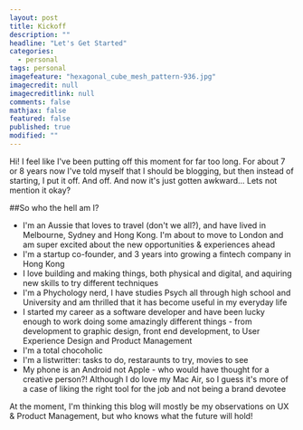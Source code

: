 ```yaml
---
layout: post
title: Kickoff
description: ""
headline: "Let's Get Started"
categories: 
  - personal
tags: personal
imagefeature: "hexagonal_cube_mesh_pattern-936.jpg"
imagecredit: null
imagecreditlink: null
comments: false
mathjax: false
featured: false
published: true
modified: ""
---
```



Hi! I feel like I've been putting off this moment for far too long. For about 7 or 8 years now I've told myself that I should be blogging, but then instead of starting, I put it off. And off. And now it's just gotten awkward... Lets not mention it okay?


##So who the hell am I?

- I'm an Aussie that loves to travel (don't we all?), and have lived in Melbourne, Sydney and Hong Kong. I'm about to move to London and am super excited about the new opportunities & experiences ahead
- I'm a startup co-founder, and 3 years into growing a fintech company in Hong Kong
- I love building and making things, both physical and digital, and aquiring new skills to try different techniques
- I'm a Phychology nerd, I have studies Psych all through high school and University and am thrilled that it has become useful in my everyday life
- I started my career as a software developer and have been lucky enough to work doing some amazingly different things - from development to graphic design, front end development, to User Experience Design and Product Management
- I'm a total chocoholic
- I'm a listwritter: tasks to do, restaraunts to try, movies to see
- My phone is an Android not Apple - who would have thought for a creative person?! Although I do love my Mac Air, so I guess it's more of a case of liking the right tool for the job and not being a brand devotee

At the moment, I'm thinking this blog will mostly be my observations on UX & Product Management, but who knows what the future will hold!
